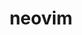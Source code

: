 ---
title: "neovim"
layout: cache
categories: [package, develop]
meta: {"compilers": ["gcc@=10.2.1", "gcc@=10.5.0", "gcc@=13.3.0", "gcc@=7.5.0"], "num_specs": 15, "num_specs_by_stack": {"developer-tools": 6, "developer-tools-aarch64-linux-gnu": 3, "developer-tools-manylinux2014": 1, "developer-tools-x86_64_v3-linux-gnu": 3, "root": 15}, "oss": ["centos7", "rhel8", "ubuntu18.04"], "platforms": ["linux"], "stacks": ["developer-tools", "developer-tools-aarch64-linux-gnu", "developer-tools-manylinux2014", "developer-tools-x86_64_v3-linux-gnu", "root"], "targets": ["aarch64", "x86_64_v3"], "versions": ["0.10.0", "0.10.2", "0.9.4"]}
spec_details: [{"compiler": "gcc@=7.5.0", "hash": "367bsltvrt6j22y27sbmajo4clnv45we", "os": "ubuntu18.04", "platform": "linux", "size": "-", "stacks": ["developer-tools", "root"], "target": "x86_64_v3", "variants": ["build_system=cmake", "build_type=Release", "generator=make", "~ipo", "~no_luajit"], "versions": ["0.9.4"]}, {"compiler": "gcc@=7.5.0", "hash": "4zc436vh2iahshsm6xohtm7y62e3s2ml", "os": "ubuntu18.04", "platform": "linux", "size": "-", "stacks": ["developer-tools", "root"], "target": "x86_64_v3", "variants": ["build_system=cmake", "build_type=Release", "generator=make", "~ipo", "~no_luajit"], "versions": ["0.10.0"]}, {"compiler": "gcc@=10.2.1", "hash": "5l5en4zlxe6fy44x6fglqf3fjiklxxcs", "os": "centos7", "platform": "linux", "size": "-", "stacks": ["developer-tools-manylinux2014", "root"], "target": "x86_64_v3", "variants": ["build_system=cmake", "build_type=Release", "generator=make", "~ipo", "~no_luajit"], "versions": ["0.10.2"]}, {"compiler": "gcc@=7.5.0", "hash": "boakqocs3tsqidydytvrljm2yympm4we", "os": "ubuntu18.04", "platform": "linux", "size": "-", "stacks": ["developer-tools", "root"], "target": "x86_64_v3", "variants": ["build_system=cmake", "build_type=Release", "generator=make", "~ipo", "~no_luajit"], "versions": ["0.10.0"]}, {"compiler": "gcc@=7.5.0", "hash": "gfbclp4ye7m7t4hmhbnfh2iqowjqjcir", "os": "ubuntu18.04", "platform": "linux", "size": "-", "stacks": ["developer-tools", "root"], "target": "x86_64_v3", "variants": ["build_system=cmake", "build_type=Release", "generator=make", "~ipo", "~no_luajit"], "versions": ["0.9.4"]}, {"compiler": "gcc@=13.3.0", "hash": "hrseckrhi6fkfa45rktdnhdfjztvsmtl", "os": "rhel8", "platform": "linux", "size": "-", "stacks": ["developer-tools-aarch64-linux-gnu", "root"], "target": "aarch64", "variants": ["build_system=cmake", "build_type=Release", "generator=make", "~ipo", "~no_luajit"], "versions": ["0.10.2"]}, {"compiler": "gcc@=13.3.0", "hash": "ing7r72xnddic7ru3b5erbzela5cgodn", "os": "rhel8", "platform": "linux", "size": "-", "stacks": ["developer-tools-aarch64-linux-gnu", "root"], "target": "aarch64", "variants": ["build_system=cmake", "build_type=Release", "generator=make", "~ipo", "~no_luajit"], "versions": ["0.10.2"]}, {"compiler": "gcc@=10.5.0", "hash": "itgnw5drvqugl3ncn4rgarv6uradkpf7", "os": "centos7", "platform": "linux", "size": "-", "stacks": ["root"], "target": "x86_64_v3", "variants": ["build_system=cmake", "build_type=Release", "generator=make", "~ipo", "~no_luajit"], "versions": ["0.10.2"]}, {"compiler": "gcc@=10.5.0", "hash": "qgnwfk7ap2qsk7mre3akcibqm4y7unjz", "os": "centos7", "platform": "linux", "size": "-", "stacks": ["developer-tools-x86_64_v3-linux-gnu", "root"], "target": "x86_64_v3", "variants": ["build_system=cmake", "build_type=Release", "generator=make", "~ipo", "~no_luajit"], "versions": ["0.10.2"]}, {"compiler": "gcc@=13.3.0", "hash": "tcuyaj6yo23hvzxee3zh2yykdlrbbhil", "os": "rhel8", "platform": "linux", "size": "-", "stacks": ["root"], "target": "aarch64", "variants": ["build_system=cmake", "build_type=Release", "generator=make", "~ipo", "~no_luajit"], "versions": ["0.10.2"]}, {"compiler": "gcc@=10.5.0", "hash": "ue2cyb4ez56jn57pz54k3b3jtf64kxg6", "os": "centos7", "platform": "linux", "size": "-", "stacks": ["developer-tools-x86_64_v3-linux-gnu", "root"], "target": "x86_64_v3", "variants": ["build_system=cmake", "build_type=Release", "generator=make", "~ipo", "~no_luajit"], "versions": ["0.10.2"]}, {"compiler": "gcc@=10.5.0", "hash": "uhz72meqxcotgwvppz3pfyesenayn4kw", "os": "centos7", "platform": "linux", "size": "-", "stacks": ["developer-tools-x86_64_v3-linux-gnu", "root"], "target": "x86_64_v3", "variants": ["build_system=cmake", "build_type=Release", "generator=make", "~ipo", "~no_luajit"], "versions": ["0.10.2"]}, {"compiler": "gcc@=7.5.0", "hash": "v3qvxnyrnjfsdyjh3atibfu6kmymfnku", "os": "ubuntu18.04", "platform": "linux", "size": "-", "stacks": ["developer-tools", "root"], "target": "x86_64_v3", "variants": ["build_system=cmake", "build_type=Release", "generator=make", "~ipo", "~no_luajit"], "versions": ["0.10.0"]}, {"compiler": "gcc@=7.5.0", "hash": "vlu2jj7yteb77ltz3qwep5v3okzbq2wn", "os": "ubuntu18.04", "platform": "linux", "size": "-", "stacks": ["developer-tools", "root"], "target": "x86_64_v3", "variants": ["build_system=cmake", "build_type=Release", "generator=make", "~ipo", "~no_luajit"], "versions": ["0.9.4"]}, {"compiler": "gcc@=13.3.0", "hash": "yxciu2eet2mdmzlnzmdheijx6ld46dlw", "os": "rhel8", "platform": "linux", "size": "-", "stacks": ["developer-tools-aarch64-linux-gnu", "root"], "target": "aarch64", "variants": ["build_system=cmake", "build_type=Release", "generator=make", "~ipo", "~no_luajit"], "versions": ["0.10.2"]}]
---